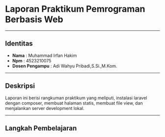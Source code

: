 # Laporan Praktikum Pemrograman Berbasis Web
---
## Identitas
- **Nama**            : Muhammad Irfan Hakim
- **Npm**             : 4523210075
- **Dosen Pengampu**  : Adi Wahyu Pribadi,S.Si.,M.Kom.
  
---
## Deskripsi
Laporan ini berisi rangkuman praktikum yang meliputi, instalasi laravel dengan composer, membuat halaman statis,
membuat file view, dan menjalankan server development lokal.

---
## Langkah Pembelajaran
